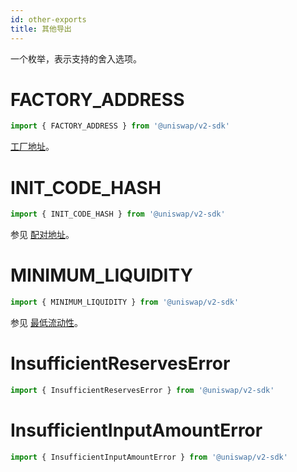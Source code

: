 ```yaml
---
id: other-exports
title: 其他导出
---
```


一个枚举，表示支持的舍入选项。

# FACTORY_ADDRESS

```typescript
import { FACTORY_ADDRESS } from '@uniswap/v2-sdk'
```

[工厂地址](../../../contracts/v2/reference/smart-contracts/factory#address)。

# INIT_CODE_HASH

```typescript
import { INIT_CODE_HASH } from '@uniswap/v2-sdk'
```

参见 [配对地址](../../../contracts/v2/guides/smart-contract-integration/getting-pair-addresses)。

# MINIMUM_LIQUIDITY

```typescript
import { MINIMUM_LIQUIDITY } from '@uniswap/v2-sdk'
```

参见 [最低流动性](../../../contracts/v2/reference/smart-contracts/pair#minimum-liquidity)。

# InsufficientReservesError

```typescript
import { InsufficientReservesError } from '@uniswap/v2-sdk'
```

# InsufficientInputAmountError

```typescript
import { InsufficientInputAmountError } from '@uniswap/v2-sdk'
```